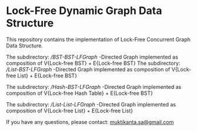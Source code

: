 # Lock-Free Dynamic Graph Data Structure
This repository contains the implementation of Lock-Free Concurrent Graph Data Structure.

The subdirectory: */BST-BST-LFGraph* 
	-Directed Graph implemented as composition of V{Lock-free BST} + E{Lock-free BST}
The subdirectory: */List-BST-LFGraph* 
	-Directed Graph implemented as composition of V{Lock-free List} + E{Lock-free BST}
	
The subdirectory: */Hash-BST-LFGraph* 
	-Directed Graph implemented as composition of V{Lock-free Hash Table} + E{Lock-free BST}

The subdirectory: */List-List-LFGraph* 
	-Directed Graph implemented as composition of V{Lock-free List} + E{Lock-free List}
	


If you have any questions, please contact: muktikanta.sa@gmail.com
